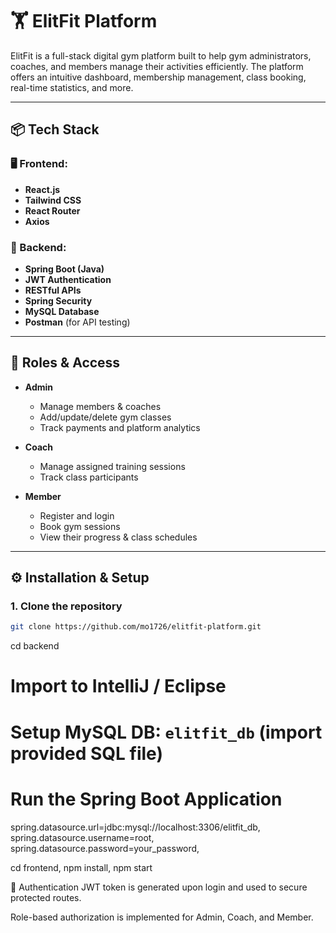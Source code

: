 # 🏋️ ElitFit Platform

ElitFit is a full-stack digital gym platform built to help gym administrators, coaches, and members manage their activities efficiently. The platform offers an intuitive dashboard, membership management, class booking, real-time statistics, and more.

---

## 📦 Tech Stack

### 🖥️ Frontend:
- **React.js**
- **Tailwind CSS**
- **React Router**
- **Axios**

### 🔧 Backend:
- **Spring Boot (Java)**
- **JWT Authentication**
- **RESTful APIs**
- **Spring Security**
- **MySQL Database**
- **Postman** (for API testing)

---

## 👥 Roles & Access

- **Admin**
  - Manage members & coaches
  - Add/update/delete gym classes
  - Track payments and platform analytics

- **Coach**
  - Manage assigned training sessions
  - Track class participants

- **Member**
  - Register and login
  - Book gym sessions
  - View their progress & class schedules

---



## ⚙️ Installation & Setup

### 1. Clone the repository

```bash
git clone https://github.com/mo1726/elitfit-platform.git
```

cd backend

# Import to IntelliJ / Eclipse
# Setup MySQL DB: `elitfit_db` (import provided SQL file)
# Run the Spring Boot Application





spring.datasource.url=jdbc:mysql://localhost:3306/elitfit_db,       
spring.datasource.username=root,      
spring.datasource.password=your_password,




cd frontend,
npm install,
npm start




🔐 Authentication
JWT token is generated upon login and used to secure protected routes.

Role-based authorization is implemented for Admin, Coach, and Member.

